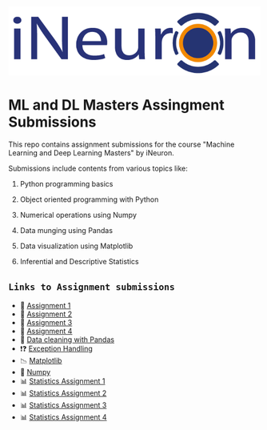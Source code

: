 ![iNeuron logo](https://github.com/Retinpkumar/iNeuron-Assignments-ML-and-DL-Masters-/blob/main/images/ineuron-logo.png)
# ML and DL Masters Assingment Submissions

This repo contains assignment submissions for the course "Machine Learning and Deep Learning Masters" by iNeuron. 

Submissions include contents from various topics like:
1. Python programming basics

2. Object oriented programming with Python

3. Numerical operations using Numpy

4. Data munging using Pandas

5. Data visualization using Matplotlib

6. Inferential and Descriptive Statistics


## ```Links to Assignment submissions```

- 📖 [Assignment 1](https://github.com/Retinpkumar/iNeuron-Assignments-ML-and-DL-Masters-/blob/main/Assignment%201.ipynb)
- 📖 [Assignment 2](https://github.com/Retinpkumar/iNeuron-Assignments-ML-and-DL-Masters-/blob/main/Assignment-2.ipynb)
- 📖 [Assignment 3](https://github.com/Retinpkumar/iNeuron-Assignments-ML-and-DL-Masters-/blob/main/Assignment-3.ipynb)
- 📖 [Assignment 4](https://github.com/Retinpkumar/iNeuron-Assignments-ML-and-DL-Masters-/blob/main/Python%20-%20Assignment%204.ipynb)
- 🧮 [Data cleaning with Pandas](https://github.com/Retinpkumar/iNeuron-Assignments-ML-and-DL-Masters-/blob/main/Datacleaning%20Pandas.ipynb)
- ❗❓ [Exception Handling](https://github.com/Retinpkumar/iNeuron-Assignments-ML-and-DL-Masters-/blob/main/Exception%20handling%20Assignment.ipynb)
- 📉 [Matplotlib](https://github.com/Retinpkumar/iNeuron-Assignments-ML-and-DL-Masters-/blob/main/Matplotlib%20assignment.ipynb)
- 🔢 [Numpy](https://github.com/Retinpkumar/iNeuron-Assignments-ML-and-DL-Masters-/blob/main/Numpy%20Assignment.ipynb)
- 📊 [Statistics Assignment 1](https://github.com/Retinpkumar/iNeuron-Assignments-ML-and-DL-Masters-/blob/main/Statistics%20Assignment%201.ipynb)
- 📊 [Statistics Assignment 2](https://github.com/Retinpkumar/iNeuron-Assignments-ML-and-DL-Masters-/blob/main/Statistics%20Assignment%202.ipynb)
- 📊 [Statistics Assignment 3](https://github.com/Retinpkumar/iNeuron-Assignments-ML-and-DL-Masters-/blob/main/Statistics%20Assignment%203.ipynb)
- 📊 [Statistics Assignment 4](https://github.com/Retinpkumar/iNeuron-Assignments-ML-and-DL-Masters-/blob/main/Statistics%20Assignment%204.ipynb)
